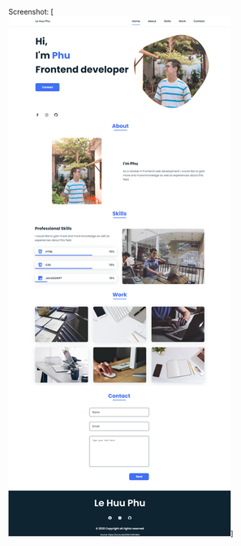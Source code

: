 Screenshot:
[![bedimcode-portfolio](https://github.com/lhp1507/learning-projects/blob/main/bedimcode-portfolio/bedimcode-portfolio.png)]
